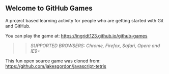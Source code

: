 ## Welcome to GitHub Games

A project based learning activity for people who are getting started with Git and GitHub.

You can play the game at: https://ingridt123.github.io/github-games

>> _*SUPPORTED BROWSERS*: Chrome, Firefox, Safari, Opera and IE9+_

This fun open source game was cloned from: https://github.com/jakesgordon/javascript-tetris
